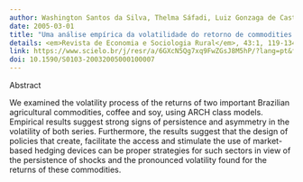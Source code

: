 ```yaml
---
author: Washington Santos da Silva, Thelma Sáfadi, Luiz Gonzaga de Castro Júnior.
date: 2005-03-01
title: "Uma análise empírica da volatilidade do retorno de commodities agrícolas utilizando modelos ARCH: os casos do café e da soja"
details: <em>Revista de Economia e Sociologia Rural</em>, 43:1, 119-134
link: https://www.scielo.br/j/resr/a/6GXcN5Qg7xq9FwZGsJ8M5hP/?lang=pt&format=html#
doi: 10.1590/S0103-20032005000100007
---
```


Abstract

We examined the volatility process of the returns of two important Brazilian agricultural commodities, coffee and soy, using ARCH class models. Empirical 
results suggest strong signs of persistence and asymmetry in the volatility of 
both series. Furthermore, the results suggest that the design of policies that 
create, facilitate the access and stimulate the use of market-based hedging 
devices can be proper strategies for such sectors in view of the persistence 
of shocks and the pronounced volatility found for the returns of these 
commodities.
